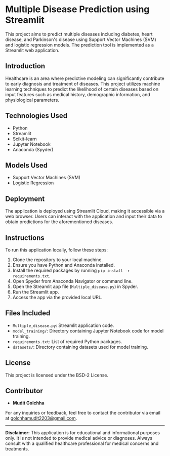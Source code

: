 # Multiple Disease Prediction using Streamlit

This project aims to predict multiple diseases including diabetes, heart disease, and Parkinson's disease using Support Vector Machines (SVM) and logistic regression models. The prediction tool is implemented as a Streamlit web application. 

## Introduction

Healthcare is an area where predictive modeling can significantly contribute to early diagnosis and treatment of diseases. This project utilizes machine learning techniques to predict the likelihood of certain diseases based on input features such as medical history, demographic information, and physiological parameters.

## Technologies Used

- Python
- Streamlit
- Scikit-learn
- Jupyter Notebook
- Anaconda (Spyder)

## Models Used

- Support Vector Machines (SVM)
- Logistic Regression

## Deployment

The application is deployed using Streamlit Cloud, making it accessible via a web browser. Users can interact with the application and input their data to obtain predictions for the aforementioned diseases.

## Instructions

To run this application locally, follow these steps:

1. Clone the repository to your local machine.
2. Ensure you have Python and Anaconda installed.
3. Install the required packages by running `pip install -r requirements.txt`.
4. Open Spyder from Anaconda Navigator or command line.
5. Open the Streamlit app file (`Multiple_disease.py`) in Spyder.
6. Run the Streamlit app.
7. Access the app via the provided local URL.

## Files Included

- `Multiple_disease.py`: Streamlit application code.
- `model_training/`: Directory containing Jupyter Notebook code for model training.
- `requirements.txt`: List of required Python packages.
- `datasets/`: Directory containing datasets used for model training.

## License

This project is licensed under the BSD-2 License.

## Contributor

- **Mudit Golchha**

For any inquiries or feedback, feel free to contact the contributor via email at [golchhamudit2203@gmail.com](mailto:golchhamudit2203@gmail.com).

---

**Disclaimer:** This application is for educational and informational purposes only. It is not intended to provide medical advice or diagnoses. Always consult with a qualified healthcare professional for medical concerns and treatments.
